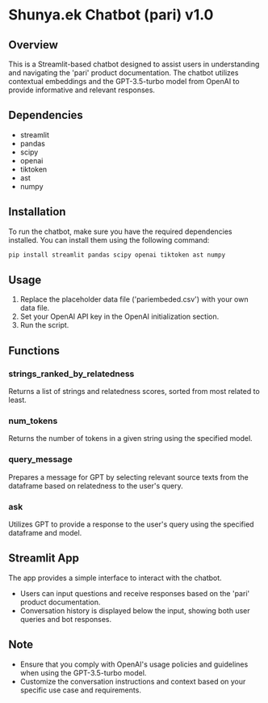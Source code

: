# Shunya.ek Chatbot (pari) v1.0

## Overview
This is a Streamlit-based chatbot designed to assist users in understanding and navigating the 'pari' product documentation. The chatbot utilizes contextual embeddings and the GPT-3.5-turbo model from OpenAI to provide informative and relevant responses.

## Dependencies
- streamlit
- pandas
- scipy
- openai
- tiktoken
- ast
- numpy

## Installation
To run the chatbot, make sure you have the required dependencies installed. You can install them using the following command:

```bash
pip install streamlit pandas scipy openai tiktoken ast numpy
```

## Usage

1. Replace the placeholder data file ('pariembeded.csv') with your own data file.
2. Set your OpenAI API key in the OpenAI initialization section.
3. Run the script.

## Functions

### strings_ranked_by_relatedness
Returns a list of strings and relatedness scores, sorted from most related to least.

### num_tokens
Returns the number of tokens in a given string using the specified model.

### query_message
Prepares a message for GPT by selecting relevant source texts from the dataframe based on relatedness to the user's query.

### ask
Utilizes GPT to provide a response to the user's query using the specified dataframe and model.

## Streamlit App

The app provides a simple interface to interact with the chatbot.
- Users can input questions and receive responses based on the 'pari' product documentation.
- Conversation history is displayed below the input, showing both user queries and bot responses.

## Note

- Ensure that you comply with OpenAI's usage policies and guidelines when using the GPT-3.5-turbo model.
- Customize the conversation instructions and context based on your specific use case and requirements.
